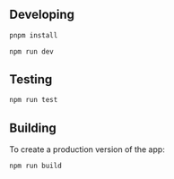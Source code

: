

## Developing
```sh
pnpm install

npm run dev
```

## Testing 

```sh
npm run test
```

## Building

To create a production version of the app:

```sh
npm run build
```
